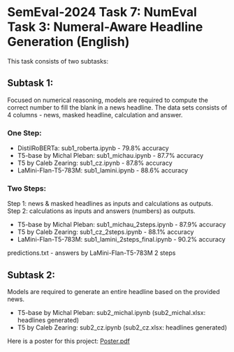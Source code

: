 # SemEval-2024 Task 7: NumEval Task 3: Numeral-Aware Headline Generation (English)

This task consists of two subtasks:

## Subtask 1: 

Focused on numerical reasoning, models are required to compute the correct number to fill the blank in a news headline. The data sets consists of 4 columns - news, masked headline, calculation and answer. 

### One Step: 

* DistilRoBERTa: sub1_roberta.ipynb - 79.8% accuracy
* T5-base by Michal Pleban: sub1_michau.ipynb - 87.7% accuracy
* T5 by Caleb Zearing: sub1_cz.ipynb - 87.8% accuracy
* LaMini-Flan-T5-783M: sub1_lamini.ipynb - 88.6% accuracy

### Two Steps: 
Step 1: news & masked headlines as inputs and calculations as outputs.
Step 2: calculations as inputs and answers (numbers) as outputs. 

* T5-base by Michal Pleban: sub1_michau_2steps.ipynb - 87.9% accuracy
* T5 by Caleb Zearing: sub1_cz_2steps.ipynb - 88.1% accuracy
* LaMini-Flan-T5-783M: sub1_lamini_2steps_final.ipynb - 90.2% accuracy

predictions.txt - answers by LaMini-Flan-T5-783M 2 steps

## Subtask 2: 

Models are required to generate an entire headline based on the provided news. 

* T5-base by Michal Pleban: sub2_michal.ipynb (sub2_michal.xlsx: headlines generated)
* T5 by Caleb Zearing: sub2_cz.ipynb (sub2_cz.xlsx: headlines generated)

Here is a poster for this project:
[Poster.pdf](https://github.com/clulab/numeval-2024/files/13503305/Poster.pdf)
